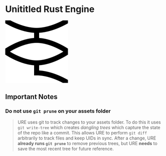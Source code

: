 # Unititled Rust Engine
![URE logo](./logo.svg)

## Important Notes
### Do not use `git prune` on your assets folder
> URE uses git to track changes to your assets folder. To do this it uses `git write-tree` which creates *dangling trees* which capture the state of the repo like a commit. This allows URE to perform `git diff` arbitrarily to track files and keep UIDs in sync. After a change, URE **already runs `git prune`** to remove previous trees, but URE **needs** to save the most recent tree for future reference.